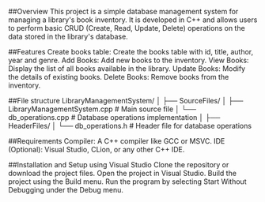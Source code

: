 ##Overview
This project is a simple database management system for managing a library's book inventory.
It is developed in C++ and allows users to perform basic CRUD (Create, Read, Update, Delete) operations on the data stored in the library's database.

##Features
Create books table: Create the books table with id, title, author, year and genre.
Add Books: Add new books to the inventory.
View Books: Display the list of all books available in the library.
Update Books: Modify the details of existing books.
Delete Books: Remove books from the inventory.

##File structure
LibraryManagementSystem/
│
├── SourceFiles/
│   ├── LibraryManagementSystem.cpp   # Main source file
│   └── db_operations.cpp             # Database operations implementation
│
├── HeaderFiles/
│   └── db_operations.h               # Header file for database operations


##Requirements
Compiler: A C++ compiler like GCC or MSVC.
IDE (Optional): Visual Studio, CLion, or any other C++ IDE.

##Installation and Setup using Visual Studio
Clone the repository or download the project files.
Open the project in Visual Studio.
Build the project using the Build menu.
Run the program by selecting Start Without Debugging under the Debug menu.
